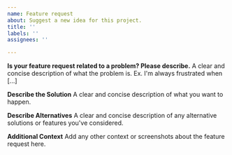 ```yaml
---
name: Feature request
about: Suggest a new idea for this project.
title: ''
labels: ''
assignees: ''

---
```


**Is your feature request related to a problem? Please describe.**
A clear and concise description of what the problem is. Ex. I'm always frustrated when [...]

**Describe the Solution**
A clear and concise description of what you want to happen.

**Describe Alternatives**
A clear and concise description of any alternative solutions or features you've considered.

**Additional Context**
Add any other context or screenshots about the feature request here.
